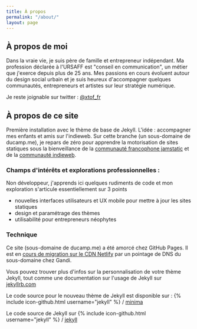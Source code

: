 ```yaml
---
title: À propos
permalink: "/about/"
layout: page
---
```


## À propos de moi

Dans la vraie vie, je suis père de famille et entrepreneur indépendant. Ma profession déclarée à l'URSAFF est "conseil en communication", un métier que j'exerce depuis plus de 25 ans. Mes passions en cours évoluent autour du design social urbain et je suis heureux d'accompagner quelques communautés, entrepreneurs et artistes sur leur stratégie numérique.

Je reste joignable sur twitter : <span rel="me" class="h-card">[@xtof_fr](https://twitter.com/xtof_fr)</span>

## À propos de ce site

Première installation avec le thème de base de Jekyll. L'idée : accompagner mes enfants et amis sur l'indieweb. Sur cette branche (un sous-domaine de ducamp.me), je repars de zéro pour apprendre la motorisation de sites statiques sous la bienveillance de la [communauté francophone jamstatic](http://jamstatic.fr) et de la [communauté indieweb](https://indieweb.org/). 


### Champs d'intérêts et explorations professionnelles : 

Non développeur, j'apprends ici quelques rudiments de code et mon exploration s'articule essentiellement sur 3 points  

* nouvelles interfaces utilisateurs et UX mobile pour mettre à jour les sites statiques
* design et paramétrage des thèmes
* utilisabilité pour entrepreneurs néophytes 


### Technique 
Ce site (sous-domaine de ducamp.me) a été amorcé chez GitHub Pages. Il est en [cours de migration sur le CDN Netlify](/2016/12/20/newbie-sur-la-jamstack-dot-dot-dot) par un pointage de DNS du sous-domaine chez Gandi.

Vous pouvez trouver plus d'infos sur la personnalisation de votre thème Jekyll, tout comme une documentation sur l'usage de Jekyll sur [jekyllrb.com](http://jekyllrb.com/)

Le code source pour le nouveau thème de Jekyll est disponible sur :
{% include icon-github.html username="jekyll" %} /
[minima](https://github.com/jekyll/minima)

Le code source de Jekyll sur
{% include icon-github.html username="jekyll" %} /
[jekyll](https://github.com/jekyll/jekyll)